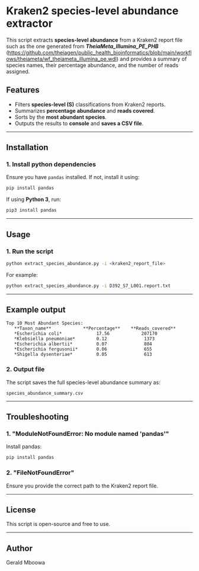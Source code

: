 # Kraken2 species-level abundance extractor

This script extracts **species-level abundance** from a Kraken2 report file such as the one generated from ***TheiaMeta_Illumina_PE_PHB*** (https://github.com/theiagen/public_health_bioinformatics/blob/main/workflows/theiameta/wf_theiameta_illumina_pe.wdl) and provides a summary of species names, their percentage abundance, and the number of reads assigned.


## **Features**
- Filters **species-level (S)** classifications from Kraken2 reports.
- Summarizes **percentage abundance** and **reads covered**.
- Sorts by the **most abundant species**.
- Outputs the results to **console** and **saves a CSV file**.

---

## **Installation**

### **1. Install python dependencies**
Ensure you have `pandas` installed. If not, install it using:

```sh
pip install pandas
```

If using **Python 3**, run:

```sh
pip3 install pandas
```

---

## **Usage**

### **1. Run the script**
```sh
python extract_species_abundance.py -i <kraken2_report_file>
```

For example:
```sh
python extract_species_abundance.py -i D392_S7_L001.report.txt
```

---

## **Example output**
```
Top 10 Most Abundant Species:
   **Taxon_name**            **Percentage**    **Reads_covered**
   *Escherichia coli*             17.56            207170
   *Klebsiella pneumoniae*        0.12              1373
   *Escherichia albertii*         0.07              804
   *Escherichia fergusonii*       0.06              655
   *Shigella dysenteriae*         0.05              613
```

### **2. Output file**
The script saves the full species-level abundance summary as:
```
species_abundance_summary.csv
```

---

## **Troubleshooting**

### **1. "ModuleNotFoundError: No module named 'pandas'"**
Install pandas:
```sh
pip install pandas
```

### **2. "FileNotFoundError"**
Ensure you provide the correct path to the Kraken2 report file.

---

## **License**
This script is open-source and free to use.

---

## **Author**
Gerald Mboowa 
